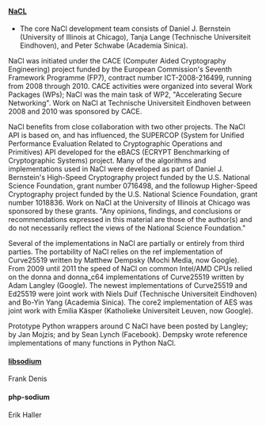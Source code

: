 #### [NaCL](http://nacl.cr.yp.to/index.html)

* The core NaCl development team consists of Daniel J. Bernstein (University of Illinois at Chicago), Tanja Lange (Technische Universiteit Eindhoven), and Peter Schwabe (Academia Sinica).

NaCl was initiated under the CACE (Computer Aided Cryptography Engineering) project funded by the European Commission's Seventh Framework Programme (FP7), contract number ICT-2008-216499, running from 2008 through 2010. CACE activities were organized into several Work Packages (WPs); NaCl was the main task of WP2, "Accelerating Secure Networking". Work on NaCl at Technische Universiteit Eindhoven between 2008 and 2010 was sponsored by CACE.

NaCl benefits from close collaboration with two other projects. The NaCl API is based on, and has influenced, the SUPERCOP (System for Unified Performance Evaluation Related to Cryptographic Operations and Primitives) API developed for the eBACS (ECRYPT Benchmarking of Cryptographic Systems) project. Many of the algorithms and implementations used in NaCl were developed as part of Daniel J. Bernstein's High-Speed Cryptography project funded by the U.S. National Science Foundation, grant number 0716498, and the followup Higher-Speed Cryptography project funded by the U.S. National Science Foundation, grant number 1018836. Work on NaCl at the University of Illinois at Chicago was sponsored by these grants. "Any opinions, findings, and conclusions or recommendations expressed in this material are those of the author(s) and do not necessarily reflect the views of the National Science Foundation."

Several of the implementations in NaCl are partially or entirely from third parties. The portability of NaCl relies on the ref implementation of Curve25519 written by Matthew Dempsky (Mochi Media, now Google). From 2009 until 2011 the speed of NaCl on common Intel/AMD CPUs relied on the donna and donna_c64 implementations of Curve25519 written by Adam Langley (Google). The newest implementations of Curve25519 and Ed25519 were joint work with Niels Duif (Technische Universiteit Eindhoven) and Bo-Yin Yang (Academia Sinica). The core2 implementation of AES was joint work with Emilia Käsper (Katholieke Universiteit Leuven, now Google).

Prototype Python wrappers around C NaCl have been posted by Langley; by Jan Mojzis; and by Sean Lynch (Facebook). Dempsky wrote reference implementations of many functions in Python NaCl. 

#### [libsodium](https://github.com/jedisct1/libsodium.git) 
Frank Denis

#### php-sodium
Erik Haller
